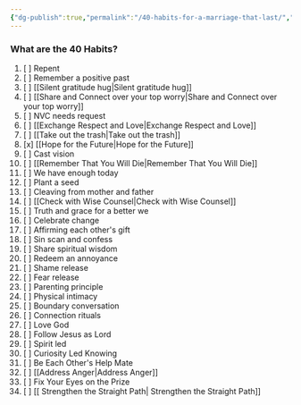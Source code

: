 ```yaml
---
{"dg-publish":true,"permalink":"/40-habits-for-a-marriage-that-last/","tags":["gardenEntry"],"created":"","updated":""}
---
```


<div class="convertful-202420"></div>
<div class="convertful-202420"></div>
<div class="convertful-202420"></div>

### What are the 40 Habits?

1. [ ] Repent
2. [ ] Remember a positive past
3. [ ] [[Silent gratitude hug\|Silent gratitude hug]]
4. [ ] [[Share and Connect over your top worry\|Share and Connect over your top worry]]
5. [ ] NVC needs request
6. [ ] [[Exchange Respect and Love\|Exchange Respect and Love]]
7. [ ] [[Take out the trash\|Take out the trash]]
8. [x] [[Hope for the Future\|Hope for the Future]]
9. [ ] Cast vision
10. [ ] [[Remember That You Will Die\|Remember That You Will Die]]
11. [ ] We have enough today
12. [ ] Plant a seed
13. [ ] Cleaving from mother and father
14. [ ] [[Check with Wise Counsel\|Check with Wise Counsel]]
15. [ ] Truth and grace for a better we
16. [ ] Celebrate change
17. [ ] Affirming each other's gift
18. [ ] Sin scan and confess
19. [ ] Share spiritual wisdom
20. [ ] Redeem an annoyance
21. [ ] Shame release
22. [ ] Fear release
23. [ ] Parenting principle
24. [ ] Physical intimacy
25. [ ] Boundary conversation
26. [ ] Connection rituals
27. [ ] Love God
28. [ ] Follow Jesus as Lord
29. [ ] Spirit led
30. [ ] Curiosity Led Knowing
31. [ ] Be Each Other's Help Mate
32. [ ] [[Address Anger\|Address Anger]]
33. [ ] Fix Your Eyes on the Prize
34. [ ] [[ Strengthen the Straight Path\| Strengthen the Straight Path]]


